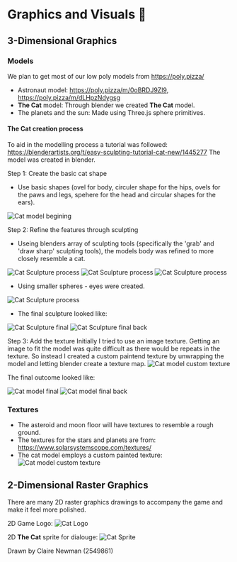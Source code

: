 # Graphics and Visuals  :art:


## 3-Dimensional Graphics


### Models
We plan to get most of our low poly models from https://poly.pizza/
- Astronaut model: https://poly.pizza/m/0oBRDJ9Zl9, https://poly.pizza/m/dLHpzNdygsg
- **The Cat** model: Through blender we created **The Cat** model.
- The planets and the sun: Made using Three.js sphere primitives. 



#### **The Cat** creation process

To aid in the modelling process a tutorial was followed: https://blenderartists.org/t/easy-sculpting-tutorial-cat-new/1445277
The model was created in blender.

Step 1: Create the basic cat shape
- Use basic shapes (ovel for body, circuler shape for the hips, ovels for the paws and legs, spehere for the head and circular shapes for the ears).

![Cat model begining](media/TheCatBasicShape.jpg)
  
Step 2: Refine the features through sculpting
- Useing blenders array of sculpting tools (specifically the 'grab' and 'draw sharp' sculpting tools), the models body was refined to more closely resemble a cat.

![Cat Sculpture process](media/TheCatSculpted1.jpg)
![Cat Sculpture process](media/TheCatSculpted2.jpg)
![Cat Sculpture process](media/TheCatSculpted3.jpg)

- Using smaller spheres - eyes were created.

![Cat Sculpture process](media/TheCatSculpted4.jpg)

- The final sculpture looked like:
  
![Cat Sculpture final](media/TheCatSculpture.png)
![Cat Sculpture final back](media/TheCatSculptureBack.png)

Step 3: Add the texture
Initially I tried to use an image texture. Getting an image to fit the model was quite difficult as there would be repeats in the texture. 
So instead I created a custom paintend texture by unwrapping the model and letting blender create a texture map.
![Cat model custom texture](media/TheCatTextureMap.png)

The final outcome looked like:

![Cat model final](media/TheCatModel.png)
![Cat model final back](media/TheCatModelBack.png)


  
### Textures
- The asteroid and moon floor will have textures to resemble a rough ground.
- The textures for the stars and planets are from: https://www.solarsystemscope.com/textures/ 
- The cat model employs a custom painted texture:
![Cat model custom texture](media/TheCatTextureMap.png)

## 2-Dimensional Raster Graphics
There are many 2D raster graphics drawings to accompany the game and make it feel more polished.

2D Game Logo:
![Cat Logo](media/SpacePawsOdyssey.png)

2D **The Cat** sprite for dialouge:
![Cat Sprite](media/SpaceCat.png)

Drawn by Claire Newman (2549861)


